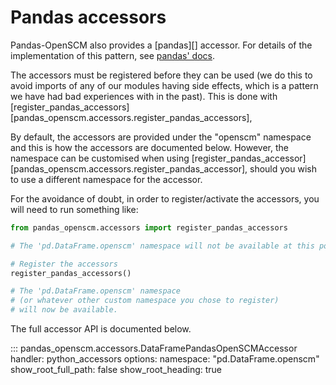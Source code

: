 # Pandas accessors

Pandas-OpenSCM also provides a [pandas][] accessor.
For details of the implementation of this pattern, see
[pandas' docs](https://pandas.pydata.org/docs/development/extending.html#registering-custom-accessors).

The accessors must be registered before they can be used
(we do this to avoid imports of any of our modules having side effects,
which is a pattern we have had bad experiences with in the past).
This is done with
[register_pandas_accessors][pandas_openscm.accessors.register_pandas_accessors],

By default, the accessors are provided under the "openscm" namespace
and this is how the accessors are documented below.
However, the namespace can be customised when using
[register_pandas_accessor][pandas_openscm.accessors.register_pandas_accessor],
should you wish to use a different namespace for the accessor.

For the avoidance of doubt, in order to register/activate the accessors,
you will need to run something like:

```python
from pandas_openscm.accessors import register_pandas_accessors

# The 'pd.DataFrame.openscm' namespace will not be available at this point.

# Register the accessors
register_pandas_accessors()

# The 'pd.DataFrame.openscm' namespace
# (or whatever other custom namespace you chose to register)
# will now be available.
```

The full accessor API is documented below.

::: pandas_openscm.accessors.DataFramePandasOpenSCMAccessor
    handler: python_accessors
    options:
        namespace: "pd.DataFrame.openscm"
        show_root_full_path: false
        show_root_heading: true
